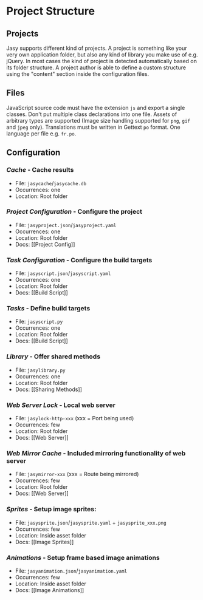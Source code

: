 # Project Structure

## Projects

Jasy supports different kind of projects. A project is something like your very own application folder, but also any kind of library you make use of e.g. jQuery. In most cases the kind of project is detected automatically based on its folder structure. A project author is able to define a custom structure using the "content" section inside the configuration files.


## Files

JavaScript source code must have the extension `js` and export a single classes. Don't put multiple class declarations into one file. Assets of arbitrary types are supported (Image size handling supported for `png`, `gif` and `jpeg` only). Translations must be written in Gettext `po` format. One language per file e.g. `fr.po`.


## Configuration

### *Cache* - Cache results

* File: `jasycache`/`jasycache.db`
* Occurrences: one
* Location: Root folder

### *Project Configuration* - Configure the project
  
* File: `jasyproject.json`/`jasyproject.yaml`
* Occurrences: one
* Location: Root folder
* Docs: [[Project Config]]

### *Task Configuration* - Configure the build targets
  
* File: `jasyscript.json`/`jasyscript.yaml`
* Occurrences: one
* Location: Root folder
* Docs: [[Build Script]]

### *Tasks* - Define build targets

* File: `jasyscript.py`
* Occurrences: one
* Location: Root folder
* Docs: [[Build Script]]

### *Library* - Offer shared methods

* File: `jasylibrary.py`
* Occurrences: one
* Location: Root folder
* Docs: [[Sharing Methods]]

### *Web Server Lock* - Local web server

* File: `jasylock-http-xxx` (xxx = Port being used)
* Occurrences: few
* Location: Root folder
* Docs: [[Web Server]]

### *Web Mirror Cache* - Included mirroring functionality of web server

* File: `jasymirror-xxx` (xxx = Route being mirrored)
* Occurrences: few
* Location: Root folder
* Docs: [[Web Server]]

### *Sprites* - Setup image sprites: 

* File: `jasysprite.json`/`jasysprite.yaml` + `jasysprite_xxx.png`
* Occurrences: few
* Location: Inside asset folder
* Docs: [[Image Sprites]]

### *Animations* - Setup frame based image animations 

* File: `jasyanimation.json`/`jasyanimation.yaml`
* Occurrences: few
* Location: Inside asset folder
* Docs: [[Image Animations]]
